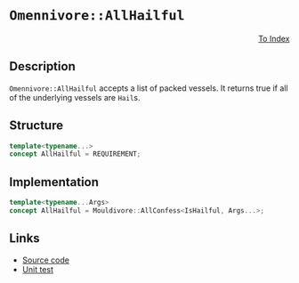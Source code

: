 <!-- Copyright 2024 Feng Mofan
SPDX-License-Identifier: Apache-2.0 -->

# `Omennivore::AllHailful`

<p style='text-align: right;'><a href="../../concepts.md#omennivore-all-hailful">To Index</a></p>

## Description

`Omennivore::AllHailful` accepts a list of packed vessels.
It returns true if all of the underlying vessels are `Hail`s.

## Structure

```C++
template<typename...>
concept AllHailful = REQUIREMENT;
```

## Implementation

```C++
template<typename...Args>
concept AllHailful = Mouldivore::AllConfess<IsHailful, Args...>;
```

## Links

- [Source code](../../../../conceptrodon/descend/omennivore/concepts/all_hailful.hpp)
- [Unit test](../../../../tests/unit/concepts/omennivore/all_hailful.test.hpp)
